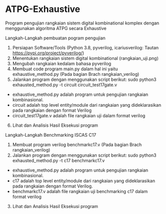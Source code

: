 # ATPG-Exhaustive
Program pengujian rangkaian sistem digital kombinational komplex dengan menggunakan algoritma ATPG secara Exhaustive

Langkah-Langkah pembuatan pogram pengujian
1. Persiapan Software/Tools (Python 3.8, pyverilog, icariusverilog: Tautan https://pypi.org/project/pyverilog/)
2. Menentukan rangkaian sistem digital kombinational (rangkaian_uji.png)
3. Mengubah rangkaian kedalam bahasa pyverilog
4. Membuat code program main.py dalam hal ini yaitu exhaustive_method.py (Pada bagian Brach rangkaian_verilog)
5. Jalankan program dengan menggunakan script berikut: sudo python3 exhausted_method.py -t circuit circuit_test17gate.v
- exhaustive_method.py adalah program untuk pengujian rangkaian kombinasional.
- circuit adalah top level entity/module dari rangkaian yang dideklarasikan pada rangkaian dengan format Verilog
- circuit_test17gate.v adalah file rangkaian uji dalam format verilog
6. Lihat dan Analisis Hasil Eksekusi program


Langkah-Langkah Benchmarking ISCAS C17
1. Membuat program verilog benchmarkc17.v (Pada bagian Brach rangkaian_verilog)
2. Jalankan program dengan menggunakan script berikut: sudo python3 exhausted_method.py -t c17 benchmarkc17.v
- exhaustive_method.py adalah program untuk pengujian rangkaian kombinasional.
- c17 adalah top level entity/module dari rangkaian yang dideklarasikan pada rangkaian dengan format Verilog.
- benchmarkc17.v adalah file rangkaian uji benchmarking c17 dalam format verilog
3. Lihat dan Analisis Hasil Eksekusi program
